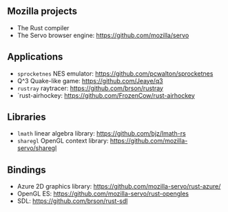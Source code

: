 Mozilla projects
----------------

* The Rust compiler
* The Servo browser engine: https://github.com/mozilla/servo

Applications
------------

* `sprocketnes` NES emulator: https://github.com/pcwalton/sprocketnes
* Q^3 Quake-like game: https://github.com/Jeaye/q3
* `rustray` raytracer: https://github.com/brson/rustray
* `rust-airhockey: https://github.com/FrozenCow/rust-airhockey

Libraries
---------

* `lmath` linear algebra library: https://github.com/bjz/lmath-rs
* `sharegl` OpenGL context library: https://github.com/mozilla-servo/sharegl

Bindings
--------

* Azure 2D graphics library: https://github.com/mozilla-servo/rust-azure/
* OpenGL ES: https://github.com/mozilla-servo/rust-opengles
* SDL: https://github.com/brson/rust-sdl
